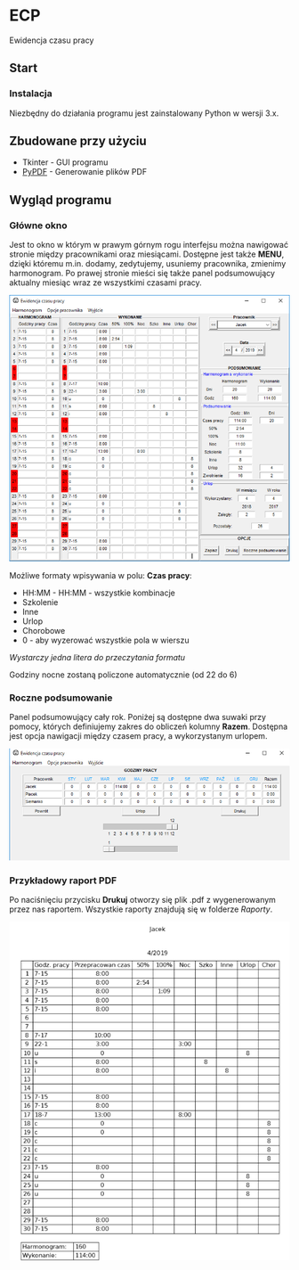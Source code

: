# ECP
Ewidencja czasu pracy

## Start

### Instalacja
Niezbędny do działania programu jest zainstalowany Python w wersji 3.x. 

## Zbudowane przy użyciu
* Tkinter - GUI programu
* [PyPDF](https://pyfpdf.readthedocs.io/en/latest/index.html) - Generowanie plików PDF

## Wygląd programu

### Główne okno

Jest to okno w którym w prawym górnym rogu interfejsu można nawigować stronie między pracownikami oraz miesiącami. Dostępne jest także __MENU__, dzięki któremu m.in. dodamy, zedytujemy, usuniemy pracownika, zmienimy harmonogram.
Po prawej stronie mieści się także panel podsumowujący aktualny miesiąc wraz ze wszystkimi czasami pracy.

![alt text](https://raw.githubusercontent.com/ciszko/ECP/master/Other/main_screen.png)

Możliwe formaty wpisywania w polu: __Czas pracy__:
* HH:MM - HH:MM - wszystkie kombinacje
* Szkolenie
* Inne
* Urlop
* Chorobowe
* 0 - aby wyzerować wszystkie pola w wierszu

_Wystarczy jedna litera do przeczytania formatu_

Godziny nocne zostaną policzone automatycznie (od 22 do 6)

### Roczne podsumowanie

Panel podsumowujący cały rok. Poniżej są dostępne dwa suwaki przy pomocy, których definiujemy zakres do obliczeń kolumny __Razem__. Dostępna jest opcja nawigacji między czasem pracy, a wykorzystanym urlopem.

![alt text](https://raw.githubusercontent.com/ciszko/ECP/master/Other/annualy_screen.PNG)

### Przykładowy raport PDF

Po naciśnięciu przycisku __Drukuj__ otworzy się plik .pdf z wygenerowanym przez nas raportem.
Wszystkie raporty znajdują się w folderze _Raporty_.

![alt text](https://raw.githubusercontent.com/ciszko/ECP/master/Other/pdf_example.PNG)
